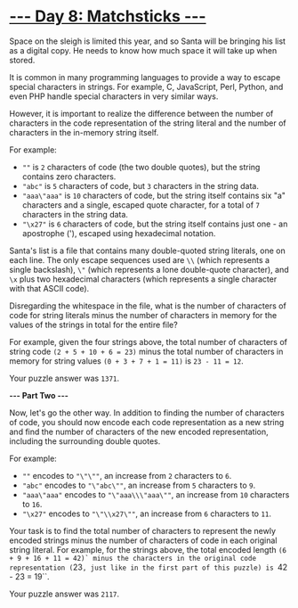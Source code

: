 # [--- Day 8: Matchsticks ---](http://adventofcode.com/2015/day/8)

Space on the sleigh is limited this year, and so Santa will be bringing his list as a digital copy. He needs to know how much space it will take up when stored.

It is common in many programming languages to provide a way to escape special characters in strings. For example, C, JavaScript, Perl, Python, and even PHP handle special characters in very similar ways.

However, it is important to realize the difference between the number of characters in the code representation of the string literal and the number of characters in the in-memory string itself.

For example:

- ``""`` is ``2`` characters of code (the two double quotes), but the string contains zero characters.
- ``"abc"`` is ``5`` characters of code, but ``3`` characters in the string data.
- ``"aaa\"aaa"`` is ``10`` characters of code, but the string itself contains six "a" characters and a single, escaped quote character, for a total of ``7`` characters in the string data.
- ``"\x27"`` is ``6`` characters of code, but the string itself contains just one - an apostrophe ('), escaped using hexadecimal notation.

Santa's list is a file that contains many double-quoted string literals, one on each line. The only escape sequences used are ``\\`` (which represents a single backslash), ``\"`` (which represents a lone double-quote character), and ``\x`` plus two hexadecimal characters (which represents a single character with that ASCII code).

Disregarding the whitespace in the file, what is the number of characters of code for string literals minus the number of characters in memory for the values of the strings in total for the entire file?

For example, given the four strings above, the total number of characters of string code ``(2 + 5 + 10 + 6 = 23)`` minus the total number of characters in memory for string values ``(0 + 3 + 7 + 1 = 11)`` is ``23 - 11 = 12``.

Your puzzle answer was ``1371``.

**--- Part Two ---**

Now, let's go the other way. In addition to finding the number of characters of code, you should now encode each code representation as a new string and find the number of characters of the new encoded representation, including the surrounding double quotes.

For example:

- ``""`` encodes to ``"\"\""``, an increase from ``2`` characters to ``6``.
- ``"abc"`` encodes to ``"\"abc\""``, an increase from ``5`` characters to ``9``.
- ``"aaa\"aaa"`` encodes to ``"\"aaa\\\"aaa\""``, an increase from ``10`` characters to ``16``.
- ``"\x27"`` encodes to ``"\"\\x27\""``, an increase from ``6`` characters to ``11``.

Your task is to find the total number of characters to represent the newly encoded strings minus the number of characters of code in each original string literal. For example, for the strings above, the total encoded length ``(6 + 9 + 16 + 11 = 42)` minus the characters in the original code representation (``23``, just like in the first part of this puzzle) is ``42 - 23 = 19``.

Your puzzle answer was ``2117``.